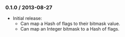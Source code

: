 ### 0.1.0 / 2013-08-27

* Initial release:
  * Can map a Hash of flags to their bitmask value.
  * Can map an Integer bitmask to a Hash of flags.

